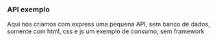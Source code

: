 ### API exemplo

Aqui nós criamos com express uma pequena API, sem banco de dados, somente com html, css e js um exemplo de consumo, sem framework
